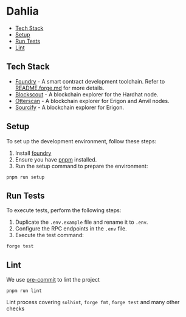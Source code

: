 # Dahlia

<!-- prettier-ignore-start -->

<!-- toc -->

+ [Tech Stack](#tech-stack)
+ [Setup](#setup)
+ [Run Tests](#run-tests)
+ [Lint](#lint)

<!-- tocstop -->

<!-- prettier-ignore-end -->

## Tech Stack

- [Foundry](https://book.getfoundry.sh/) - A smart contract development toolchain. Refer to [README.forge.md](README.forge.md) for more details.
- [Blockscout](https://github.com/blockscout/blockscout) - A blockchain explorer for the Hardhat node.
- [Otterscan](https://docs.otterscan.io/intro/what) - A blockchain explorer for Erigon and Anvil nodes.
- [Sourcify](https://sourcify.dev/) - A blockchain explorer for Erigon.

## Setup

To set up the development environment, follow these steps:

1. Install [foundry](https://book.getfoundry.sh/getting-started/installation#using-foundryup)
1. Ensure you have [pnpm](https://pnpm.io/) installed.
1. Run the setup command to prepare the environment:

```shell
pnpm run setup
```

## Run Tests

To execute tests, perform the following steps:

1. Duplicate the `.env.example` file and rename it to `.env`.
1. Configure the RPC endpoints in the `.env` file.
1. Execute the test command:

```shell
forge test
```

## Lint

We use [pre-commit](https://pre-commit.com/) to lint the project

```shell
pnpm run lint
```

Lint process covering `solhint`, `forge fmt`, `forge test` and many other checks
